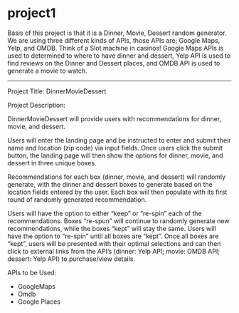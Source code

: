 # project1

Basis of this project is that it is a Dinner, Movie, Dessert random generator.
We are using three different kinds of APIs, those APIs are; Google Maps, Yelp, and OMDB.
Think of a Slot machine in casinos!
Google Maps APIs is used to determined to where to have dinner and dessert,
Yelp API is used to find reviews on the Dinner and Dessert places,
and OMDB API is used to generate a movie to watch.
__________________________________________________________________________________________________________________________________________

Project Title: DinnerMovieDessert

Project Description:

DinnerMovieDessert will provide users with recommendations for dinner, movie, and dessert. 

Users will enter the landing page and be instructed to enter and submit their name and location (zip code) via input fields. Once users click the submit button, the landing page will then show the options for dinner, movie, and dessert in three unique boxes. 

Recommendations for each box (dinner, movie, and dessert) will randomly generate, with the dinner and dessert boxes to generate based on the location fields entered by the user. Each box will then populate with its first round of randomly generated recommendation. 

Users will have the option to either “keep” or “re-spin” each of the recommendations. Boxes “re-spun” will continue to randomly generate new recommendations, while the boxes “kept” will stay the same. Users will have the option to “re-spin” until all boxes are “kept”. Once all boxes are “kept”, users will be presented with their optimal selections and can then click to external links from the API’s (dinner: Yelp API; movie: OMDB API; dessert: Yelp API) to purchase/view details. 

APIs to be Used:
-	GoogleMaps
-	Omdb
-	Google Places
